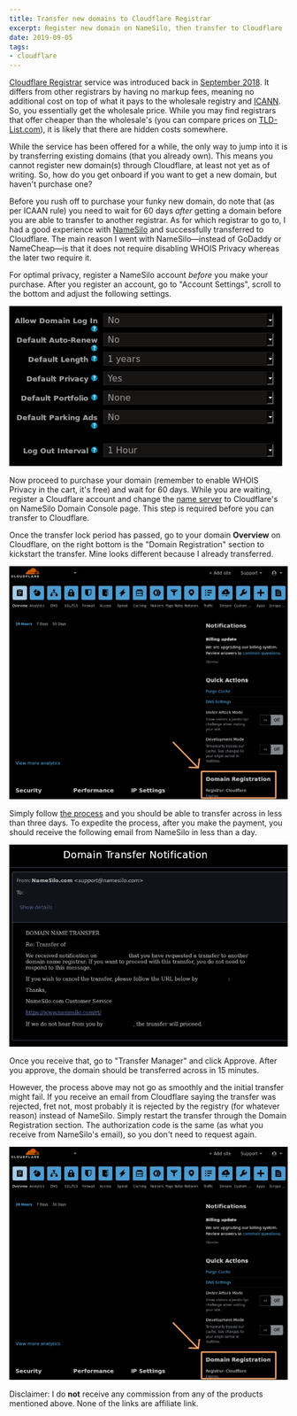 ```yaml
---
title: Transfer new domains to Cloudflare Registrar
excerpt: Register new domain on NameSilo, then transfer to Cloudflare
date: 2019-09-05
tags:
- cloudflare
---
```


[Cloudflare Registrar](https://www.cloudflare.com/products/registrar/) service was introduced back in [September 2018](https://blog.cloudflare.com/cloudflare-registrar/). It differs from other registrars by having no markup fees, meaning no additional cost on top of what it pays to the wholesale registry and [ICANN](https://en.wikipedia.org/wiki/ICANN). So, you essentially get the wholesale price. While you may find registrars that offer cheaper than the wholesale's (you can compare prices on [TLD-List.com](https://tld-list.com/)), it is likely that there are hidden costs somewhere.

While the service has been offered for a while, the only way to jump into it is by transferring existing domains (that you already own). This means you cannot register new domain(s) through Cloudflare, at least not yet as of writing. So, how do you get onboard if you want to get a new domain, but haven't purchase one?

Before you rush off to purchase your funky new domain, do note that (as per ICAAN rule) you need to wait for 60 days *after* getting a domain before you are able to transfer to another registrar. As for which registrar to go to, I had a good experience with [NameSilo](https://new.namesilo.com/) and successfully transferred to Cloudflare. The main reason I went with NameSilo⁠—instead of GoDaddy or NameCheap⁠—is that it does not require disabling WHOIS Privacy whereas the later two require it.

For optimal privacy, register a NameSilo account *before* you make your purchase. After you register an account, go to "Account Settings", scroll to the bottom and adjust the following settings.

![Recommended NameSilo User Settings](20190905/namesilo-user.png)

Now proceed to purchase your domain (remember to enable WHOIS Privacy in the cart, it's free) and wait for 60 days. While you are waiting, register a Cloudflare account and change the [name server](https://support.cloudflare.com/hc/en-us/articles/201720164-Creating-a-Cloudflare-account-and-adding-a-website) to Cloudflare's on NameSilo Domain Console page. This step is required before you can transfer to Cloudflare.

Once the transfer lock period has passed, go to your domain **Overview** on Cloudflare, on the right bottom is the "Domain Registration" section to kickstart the transfer. Mine looks different because I already transferred.

![Domain Registration Section on Cloudflare](20190905/cloudflare-registrar-section.png)

Simply follow [the process](https://developers.cloudflare.com/registrar/domain-transfers/transfer-flow/) and you should be able to transfer across in less than three days. To expedite the process, after you make the payment, you should receive the following email from NameSilo in less than a day.

![NameSilo transfer notification](20190905/transfer-notification.png)

Once you receive that, go to "Transfer Manager" and click Approve. After you approve, the domain should be transferred across in 15 minutes.

However, the process above may not go as smoothly and the initial transfer might fail. If you receive an email from Cloudflare saying the transfer was rejected, fret not, most probably it is rejected by the registry (for whatever reason) instead of NameSilo. Simply restart the transfer  through the Domain Registration section. The authorization code is the same (as what you receive from NameSilo's email), so you don't need to request again.

![Domain Registration Section on Cloudflare](20190905/cloudflare-registrar-section.png)

Disclaimer: I do **not** receive any commission from any of the products mentioned above. None of the links are affiliate link.
